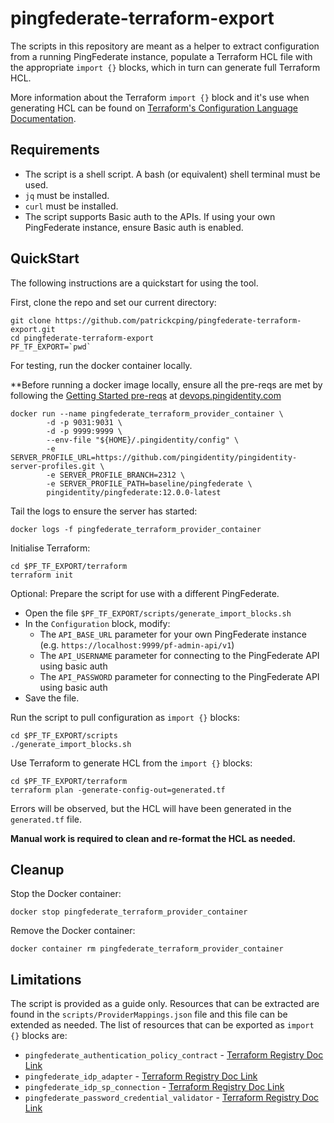 # pingfederate-terraform-export

The scripts in this repository are meant as a helper to extract configuration from a running PingFederate instance, populate a Terraform HCL file with the appropriate `import {}` blocks, which in turn can generate full Terraform HCL.

More information about the Terraform `import {}` block and it's use when generating HCL can be found on [Terraform's Configuration Language Documentation](https://developer.hashicorp.com/terraform/language/import).

## Requirements

* The script is a shell script.  A bash (or equivalent) shell terminal must be used.
* `jq` must be installed.
* `curl` must be installed.
* The script supports Basic auth to the APIs.  If using your own PingFederate instance, ensure Basic auth is enabled.

## QuickStart

The following instructions are a quickstart for using the tool.

First, clone the repo and set our current directory:
```shell
git clone https://github.com/patrickcping/pingfederate-terraform-export.git
cd pingfederate-terraform-export
PF_TF_EXPORT=`pwd`
```

For testing, run the docker container locally.

**Before running a docker image locally, ensure all the pre-reqs are met by following the [Getting Started pre-reqs](https://devops.pingidentity.com/get-started/prereqs/) at [devops.pingidentity.com](https://devops.pingidentity.com/)
```shell
docker run --name pingfederate_terraform_provider_container \
		-d -p 9031:9031 \
		-d -p 9999:9999 \
		--env-file "${HOME}/.pingidentity/config" \
		-e SERVER_PROFILE_URL=https://github.com/pingidentity/pingidentity-server-profiles.git \
		-e SERVER_PROFILE_BRANCH=2312 \
		-e SERVER_PROFILE_PATH=baseline/pingfederate \
		pingidentity/pingfederate:12.0.0-latest
```

Tail the logs to ensure the server has started:
```shell
docker logs -f pingfederate_terraform_provider_container
```

Initialise Terraform:
```shell
cd $PF_TF_EXPORT/terraform
terraform init
```

Optional: Prepare the script for use with a different PingFederate.
* Open the file `$PF_TF_EXPORT/scripts/generate_import_blocks.sh`
* In the `Configuration` block, modify:
  * The `API_BASE_URL` parameter for your own PingFederate instance (e.g. `https://localhost:9999/pf-admin-api/v1`)
  * The `API_USERNAME` parameter for connecting to the PingFederate API using basic auth
  * The `API_PASSWORD` parameter for connecting to the PingFederate API using basic auth
* Save the file.

Run the script to pull configuration as `import {}` blocks:
```shell
cd $PF_TF_EXPORT/scripts
./generate_import_blocks.sh
```

Use Terraform to generate HCL from the `import {}` blocks:
```shell
cd $PF_TF_EXPORT/terraform
terraform plan -generate-config-out=generated.tf
```

Errors will be observed, but the HCL will have been generated in the `generated.tf` file.

**Manual work is required to clean and re-format the HCL as needed.**

## Cleanup

Stop the Docker container:
```shell
docker stop pingfederate_terraform_provider_container
```

Remove the Docker container:

```shell
docker container rm pingfederate_terraform_provider_container
```

## Limitations

The script is provided as a guide only.  Resources that can be extracted are found in the `scripts/ProviderMappings.json` file and this file can be extended as needed.  The list of resources that can be exported as `import {}` blocks are:

* `pingfederate_authentication_policy_contract` - [Terraform Registry Doc Link](https://registry.terraform.io/providers/pingidentity/pingfederate/latest/docs/resources/authentication_policy_contract)
* `pingfederate_idp_adapter` - [Terraform Registry Doc Link](https://registry.terraform.io/providers/pingidentity/pingfederate/latest/docs/resources/pingfederate_idp_adapter)
* `pingfederate_idp_sp_connection` - [Terraform Registry Doc Link](https://registry.terraform.io/providers/pingidentity/pingfederate/latest/docs/resources/pingfederate_idp_sp_connection)
* `pingfederate_password_credential_validator` - [Terraform Registry Doc Link](https://registry.terraform.io/providers/pingidentity/pingfederate/latest/docs/resources/pingfederate_password_credential_validator)
